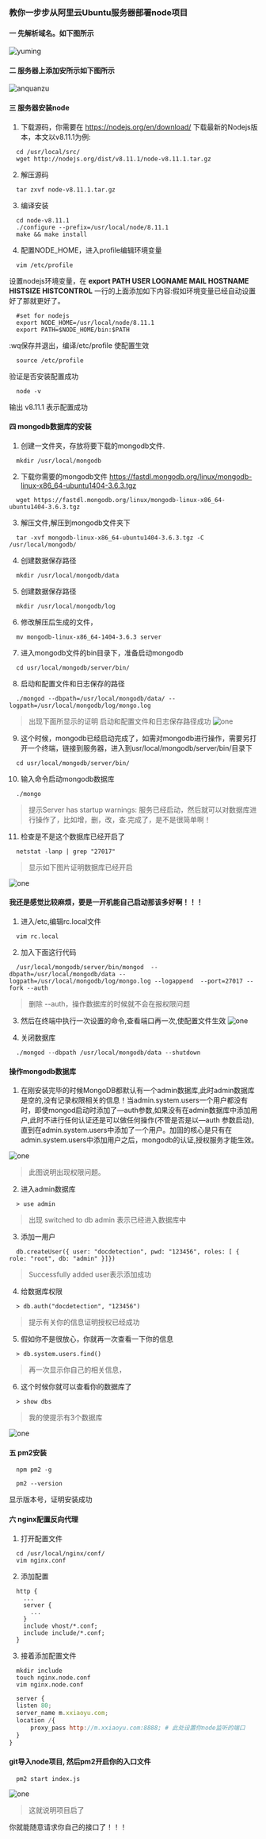 ### 教你一步步从阿里云Ubuntu服务器部署node项目

#### 一 先解析域名。如下图所示
  ![yuming](./assets/yuming.png)

#### 二 服务器上添加安所示如下图所示

  ![anquanzu](./assets/anquanzu.png)

#### 三 服务器安装node

  1. 下载源码，你需要在 https://nodejs.org/en/download/ 下载最新的Nodejs版本，本文以v8.11.1为例:
  ```shell
    cd /usr/local/src/
    wget http://nodejs.org/dist/v8.11.1/node-v8.11.1.tar.gz
  ```
  2. 解压源码
  ```shell
    tar zxvf node-v8.11.1.tar.gz
  ```
  3. 编译安装
  ```shell
    cd node-v8.11.1
    ./configure --prefix=/usr/local/node/8.11.1
    make && make install
  ```
  4. 配置NODE_HOME，进入profile编辑环境变量
  ```shell
    vim /etc/profile
  ```
  设置nodejs环境变量，在 <strong>export PATH USER LOGNAME MAIL HOSTNAME HISTSIZE HISTCONTROL</strong> 一行的上面添加如下内容:假如环境变量已经自动设置好了那就更好了。

  ```shell
    #set for nodejs
    export NODE_HOME=/usr/local/node/8.11.1
    export PATH=$NODE_HOME/bin:$PATH
  ```
  :wq保存并退出，编译/etc/profile 使配置生效

  ```shell
    source /etc/profile
  ```
  验证是否安装配置成功

  ```shell
    node -v
  ```
  输出 v8.11.1 表示配置成功

#### 四 mongodb数据库的安装

  1. 创建一文件夹，存放将要下载的mongodb文件.

  ```shell
    mkdir /usr/local/mongodb
  ```
  2. 下载你需要的mongodb文件 https://fastdl.mongodb.org/linux/mongodb-linux-x86_64-ubuntu1404-3.6.3.tgz

  ```shell
    wget https://fastdl.mongodb.org/linux/mongodb-linux-x86_64-ubuntu1404-3.6.3.tgz
  ```
  3. 解压文件,解压到mongodb文件夹下
  ```shell
    tar -xvf mongodb-linux-x86_64-ubuntu1404-3.6.3.tgz -C /usr/local/mongodb/
  ```
  4. 创建数据保存路径
  ```shell
    mkdir /usr/local/mongodb/data
  ```
  5. 创建数据保存路径
  ```shell
    mkdir /usr/local/mongodb/log
  ```
  6. 修改解压后生成的文件，
  ```shell
    mv mongodb-linux-x86_64-1404-3.6.3 server
  ```
  7. 进入mongodb文件的bin目录下，准备启动mongodb
  ```shell
    cd usr/local/mongodb/server/bin/
  ```
  8. 启动和配置文件和日志保存的路径
  ```shell
    ./mongod --dbpath=/usr/local/mongodb/data/ --logpath=/usr/local/mongodb/log/mongo.log
  ```
  > 出现下面所显示的证明 启动和配置文件和日志保存路径成功
  ![one](https://xiaoyu311.github.io/note/server/images/log.png)
  9. 这个时候，mongodb已经启动完成了，如需对mongodb进行操作，需要另打开一个终端，链接到服务器，进入到usr/local/mongodb/server/bin/目录下
  ```shell
    cd usr/local/mongodb/server/bin/
  ```
  10. 输入命令启动mongodb数据库
  ```shell
    ./mongo
  ```
  > 提示Server has startup warnings: 服务已经启动，然后就可以对数据库进行操作了，比如增，删，改，查.完成了，是不是很简单啊！
  11. 检查是不是这个数据库已经开启了
  ```shell
    netstat -lanp | grep "27017"
  ```
  > 显示如下图片证明数据库已经开启 

  ![one](https://xiaoyu311.github.io/note/server/images/jincheng.png)

  #### 我还是感觉比较麻烦，要是一开机能自己启动那该多好啊！！！

  1. 进入/etc,编辑rc.local文件
  ```shell
    vim rc.local
  ```
  2. 加入下面这行代码
  ```shell
    /usr/local/mongodb/server/bin/mongod  --dbpath=/usr/local/mongodb/data --logpath=/usr/local/mongodb/log/mongo.log --logappend  --port=27017 --fork --auth
  ```
  > 删除 --auth，操作数据库的时候就不会在报权限问题

  3. 然后在终端中执行一次设置的命令,查看端口再一次,使配置文件生效 
  ![one](https://xiaoyu311.github.io/note/server/images/jincheng.png)

  4. 关闭数据库
  ```shell
    ./mongod --dbpath /usr/local/mongodb/data --shutdown
  ```

  #### 操作mongodb数据库

  1. 在刚安装完毕的时候MongoDB都默认有一个admin数据库,此时admin数据库是空的,没有记录权限相关的信息！当admin.system.users一个用户都没有时，即使mongod启动时添加了—auth参数,如果没有在admin数据库中添加用户,此时不进行任何认证还是可以做任何操作(不管是否是以—auth 参数启动),直到在admin.system.users中添加了一个用户。加固的核心是只有在admin.system.users中添加用户之后，mongodb的认证,授权服务才能生效。

  ![one](https://xiaoyu311.github.io/note/server/images/one.png)
  > 此图说明出现权限问题。
  2. 进入admin数据库
  ```shell
    > use admin
  ```
  > 出现 switched to db admin 表示已经进入数据库中

  3. 添加一用户
  ```shell
    db.createUser({ user: "docdetection", pwd: "123456", roles: [ { role: "root", db: "admin" }]})
  ```
  > Successfully added user表示添加成功

  4. 给数据库权限
  ```shell
    > db.auth("docdetection", "123456")
  ```
  > 提示有关你的信息证明授权已经成功

  5. 假如你不是很放心，你就再一次查看一下你的信息
  ```shell
    > db.system.users.find()
  ```
  > 再一次显示你自己的相关信息，
  6. 这个时候你就可以查看你的数据库了
  ```shell
    > show dbs
  ```
  > 我的使提示有3个数据库

  ![one](https://xiaoyu311.github.io/note/server/images/two.png)

  #### 五 pm2安装

  ```shell
    npm pm2 -g
  ```
  ```shell
    pm2 --version
  ```
  显示版本号，证明安装成功

#### 六 nginx配置反向代理
  1. 打开配置文件
  ```shell
    cd /usr/local/nginx/conf/
    vim nginx.conf
  ```
  2. 添加配置
  ```shell
    http {
      ...
      server {
        ...
      }
      include vhost/*.conf;
      include include/*.conf;
    }
  ```
  3. 接着添加配置文件
  ```shell
    mkdir include
    touch nginx.node.conf
    vim nginx.node.conf
  ``` 
  ```js
    server {
    listen 80;
    server_name m.xxiaoyu.com;
    location /{
        proxy_pass http://m.xxiaoyu.com:8888; # 此处设置你node监听的端口
    }
  }
  ```

#### git导入node项目, 然后pm2开启你的入口文件

  ```shell
    pm2 start index.js
  ```
  ![one](./assets/start.png)

  > 这就说明项目启了

  你就能随意请求你自己的接口了！！！





